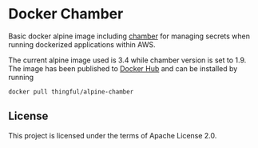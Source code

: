 # Docker Chamber 
Basic docker alpine image including [chamber](https://github.com/segmentio/chamber) for managing secrets when running dockerized applications within AWS.

The current alpine image used is 3.4 while chamber version is set to 1.9.
The image has been published to [Docker Hub](https://hub.docker.com/r/thingful/alpine-chamber) and can be installed by running


```
docker pull thingful/alpine-chamber
```

## License
This project is licensed under the terms of Apache License 2.0.
